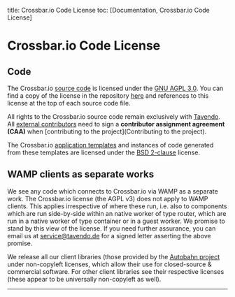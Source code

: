 title: Crossbar.io Code License
toc: [Documentation, Crossbar.io Code License]

# Crossbar.io Code License

## Code

The Crossbar.io [source code](https://github.com/crossbario/crossbar/tree/master/crossbar) is licensed under the [GNU AGPL 3.0](http://www.gnu.org/licenses/agpl-3.0.html). You can find a copy of the license in the repository [here](https://github.com/crossbario/crossbar/blob/master/LICENSE) and references to this license at the top of each source code file.

All rights to the Crossbar.io source code remain exclusively with [Tavendo](http://tavendo.com/). All [external contributors](https://github.com/crossbario/crossbar/blob/master/legal/contributors.md) need to sign a **contributor assignment agreement (CAA)** when [contributing to the project](Contributing to the project).

The Crossbar.io [application templates](https://github.com/crossbario/crossbar/tree/master/crossbar/templates) and instances of code generated from these templates are licensed under the [BSD 2-clause](http://opensource.org/licenses/BSD-2-Clause) license.

## WAMP clients as separate works

We see any code which connects to Crossbar.io via WAMP as a separate work. The Crossbar.io license (the AGPL v3) does not apply to WAMP clients. This applies irrespective of where these run, i.e. also to components which are run side-by-side within an native worker of type router, which are run in a native worker of type container or in a guest worker. We promise to stand by this view of the license.
If you need further assurance, you can email us at service@tavendo.de for a signed letter asserting the above promise.

We release all our client libraries (those provided by the [Autobahn project](http://autobahn.ws/) under non-copyleft licenses, which allow their use for closed-source & commercial software. For other client libraries see their respective licenses (these appear to be universally non-copyleft as well).


---